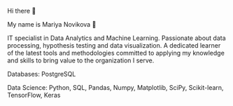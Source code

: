 Hi there 👋


My name is Mariya Novikova 🙋

IT specialist in Data Analytics and Machine Learning. Passionate about data processing, hypothesis testing and data visualization. A dedicated learner of the latest tools and methodologies committed to applying my knowledge and skills to bring value to the organization I serve.

Databases:
PostgreSQL

Data Science:
Python, SQL, Pandas, Numpy, Matplotlib, SciPy, Scikit-learn, TensorFlow, Keras
